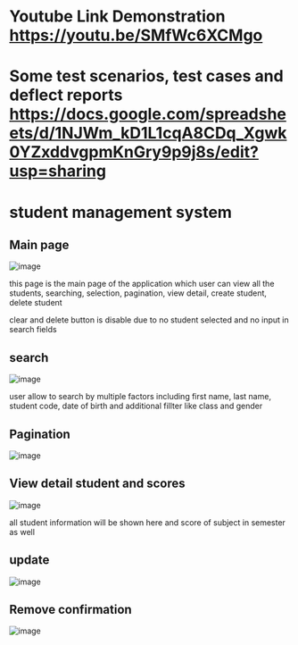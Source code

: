 # Youtube Link Demonstration https://youtu.be/SMfWc6XCMgo

# Some test scenarios, test cases and deflect reports https://docs.google.com/spreadsheets/d/1NJWm_kD1L1cqA8CDq_Xgwk0YZxddvgpmKnGry9p9j8s/edit?usp=sharing

<h1> student management system</h1>

<h2> Main page</h2>

![image](https://github.com/user-attachments/assets/6b67e4b9-dab8-4583-a36e-71915a9cbac0)

<p> this page is the main page of the application which user can view all the students, searching, selection, pagination, view detail, create student, delete student</p>
<p>clear and delete button is disable due to no student selected and no input in search fields</p>

<h2> search</h2>

![image](https://github.com/user-attachments/assets/195d7ce6-d9a8-468d-b5e3-cfab83accbf0)

<p> user allow to search by multiple factors including first name, last name, student code, date of birth and additional fillter like class and gender</p>

<h2>Pagination</h2>

![image](https://github.com/user-attachments/assets/4664009b-0fcb-4bc2-a2a5-98e34928e6c8)

<h2>View detail student and scores</h2>

![image](https://github.com/user-attachments/assets/19be860d-5861-4139-901a-49c15b7cd230)

<p>all student information will be shown here and score of subject in semester as well</p>

<h2>update</h2>

![image](https://github.com/user-attachments/assets/f95a2029-b906-4bd9-9e22-e129d124e5da)


<h2>Remove confirmation</h2>

![image](https://github.com/user-attachments/assets/28420402-cfdf-4248-92b9-4e50147b1abd)

